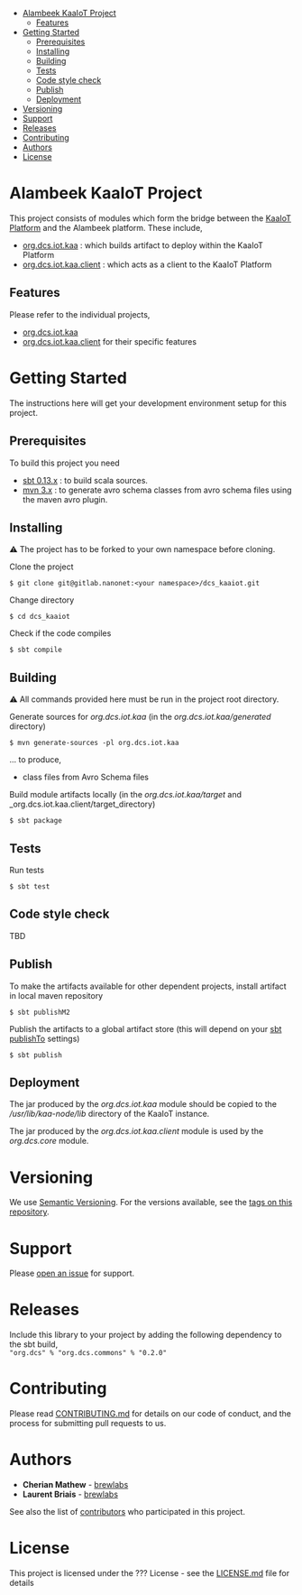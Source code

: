 
<!-- TOC -->

- [Alambeek KaaIoT Project](#alambeek-kaaiot-project)
    - [Features](#features)
- [Getting Started](#getting-started)
    - [Prerequisites](#prerequisites)
    - [Installing](#installing)
    - [Building](#building)
    - [Tests](#tests)
    - [Code style check](#code-style-check)
    - [Publish](#publish)
    - [Deployment](#deployment)
- [Versioning](#versioning)
- [Support](#support)
- [Releases](#releases)
- [Contributing](#contributing)
- [Authors](#authors)
- [License](#license)

<!-- /TOC -->


# Alambeek KaaIoT Project
This project consists of modules which form the bridge between the [KaaIoT Platform] and the Alambeek platform. These include,
 * [org.dcs.iot.kaa] : which builds artifact to deploy within the KaaIoT Platform
 * [org.dcs.iot.kaa.client] : which acts as a client to the KaaIoT Platform
 
## Features
Please refer to the individual projects,
* [org.dcs.iot.kaa]
* [org.dcs.iot.kaa.client]
for their specific features

# Getting Started
The instructions here will get your development environment setup for this project.

## Prerequisites
To build this project you need
 * [sbt 0.13.x] : to build scala sources.
 * [mvn 3.x] : to generate avro schema classes from avro schema files using the maven avro plugin.

## Installing
:warning: The project has to be forked to your own namespace before cloning.

Clone the project  

    $ git clone git@gitlab.nanonet:<your namespace>/dcs_kaaiot.git
      
Change directory
      
    $ cd dcs_kaaiot

Check if the code compiles    

    $ sbt compile
    
## Building    
:warning: All commands provided here must be run in the project root directory.

Generate sources for _org.dcs.iot.kaa_ (in the _org.dcs.iot.kaa/generated_ directory)

    $ mvn generate-sources -pl org.dcs.iot.kaa

...  to produce,
 * class files from Avro Schema files
 
Build module artifacts locally (in the _org.dcs.iot.kaa/target_ and _org.dcs.iot.kaa.client/target_directory)     

    $ sbt package

## Tests
Run tests

    $ sbt test 

## Code style check
TBD

## Publish
To make the artifacts available for other dependent projects, install artifact in local maven repository

    $ sbt publishM2
    
Publish the artifacts to a global artifact store (this will depend on your [sbt publishTo] settings)

    $ sbt publish

## Deployment
The jar produced by the _org.dcs.iot.kaa_ module should be copied to the _/usr/lib/kaa-node/lib_ directory of the KaaIoT instance.

The jar produced by the _org.dcs.iot.kaa.client_ module is used by the _org.dcs.core_ module.

# Versioning
We use [Semantic Versioning]. For the versions available, see the [tags on this repository].

# Support
Please [open an issue] for support.

# Releases
Include this library to your project by adding the following dependency to the sbt build,  
`"org.dcs" % "org.dcs.commons" % "0.2.0"`

# Contributing
Please read [CONTRIBUTING.md] for details on our code of conduct, and the process for submitting pull requests to us.

# Authors
* **Cherian Mathew** - [brewlabs]
* **Laurent Briais** - [brewlabs]

See also the list of [contributors] who participated in this project.


# License
This project is licensed under the ??? License - see the [LICENSE.md] file for details


[sbt 0.13.x]:http://www.scala-sbt.org/download.html
[mvn 3.x]:https://maven.apache.org/download.cgi
[sbt publishTo]: http://www.scala-sbt.org/0.13/docs/Publishing.html

[KaaIoT Platform]:https://www.kaaproject.org/
[org.dcs.iot.kaa]:org.dcs.iot.kaa/README.md
[org.dcs.iot.kaa.client]:org.dcs.iot.kaa.client/README.md

[kaaCredentials]: org.dcs.iot.kaa.client/src/test/resources/kaaCredentials.yaml
[kaaConfig]: org.dcs.iot.kaa.client/src/test/resources/kaa-config

[Semantic Versioning]:http://semver.org/
[tags on this repository]:https://gitlab.nanonet/big_data/dcs_commons/tags
[open an issue]:https://brewlabs.atlassian.net/secure/RapidBoard.jspa?rapidView=3&projectKey=AL&view=planning
[contributors]:https://gitlab.nanonet/big_data/dcs_commons/graphs/master
[brewlabs]:www.brewlabs.eu
[CONTRIBUTING.md]:CONTRIBUTING.md
[LICENSE.md]:LICENSE.md

